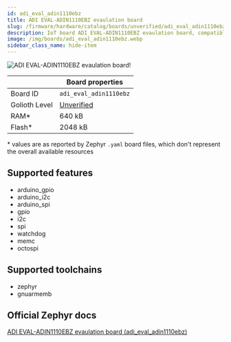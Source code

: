```yaml
---
id: adi_eval_adin1110ebz
title: ADI EVAL-ADIN1110EBZ evaulation board
slug: /firmware/hardware/catalog/boards/unverified/adi_eval_adin1110ebz
description: IoT board ADI EVAL-ADIN1110EBZ evaulation board, compatible with Golioth at unverified level.
image: /img/boards/adi_eval_adin1110ebz.webp
sidebar_class_name: hide-item
---
```


[//]: # (This is an auto-generated file, do not edit! Changes to it will be lost upon re-generation)

![ADI EVAL-ADIN1110EBZ evaulation board!](/img/boards/adi_eval_adin1110ebz.webp "ADI EVAL-ADIN1110EBZ evaulation board")

|                | Board properties     |
| -------------  | -------------------- |
| Board ID       | `adi_eval_adin1110ebz` |
| Golioth Level  | [Unverified](/firmware/hardware#unverified-boards) |
| RAM*           | 640 kB |
| Flash*         | 2048 kB |

\* values are as reported by Zephyr `.yaml` board files, which don't represent the overall available resources



## Supported features

* arduino_gpio
* arduino_i2c
* arduino_spi
* gpio
* i2c
* spi
* watchdog
* memc
* octospi

## Supported toolchains

* zephyr
* gnuarmemb

## Official Zephyr docs

[ADI EVAL-ADIN1110EBZ evaulation board (adi_eval_adin1110ebz)](https://docs.zephyrproject.org/latest/boards/adi/eval_adin1110ebz/doc/index.html)
